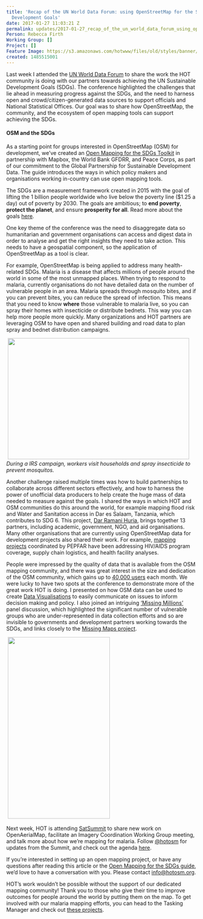 ```yaml
---
title: 'Recap of the UN World Data Forum: using OpenStreetMap for the Sustainable
  Development Goals'
date: 2017-01-27 11:03:21 Z
permalink: updates/2017-01-27_recap_of_the_un_world_data_forum_using_openstreetmap_for_the_sustainable_develop
Person: Rebecca Firth
Working Group: []
Project: []
Feature Image: https://s3.amazonaws.com/hotwww/files/old/styles/banner/public/Screen+Shot+2017-01-27+at+14.35.39.png
created: 1485515001
---
```


<p>Last week I attended the <a href="http://undataforum.org/WorldDataForum/" target="_blank">UN World Data Forum</a> to share the work the HOT community is doing with our partners towards achieving the UN Sustainable Development Goals (SDGs). The conference highlighted the challenges that lie ahead in measuring progress against the SDGs, and the need to harness open and crowd/citizen-generated data sources to support officials and National Statistical Offices. Our goal was to share how OpenStreetMap, the community, and the ecosystem of open mapping tools can support achieving the SDGs.</p><h4>OSM and the SDGs</h4><p>As a starting point for groups interested in OpenStreetMap (OSM) for development, we’ve created an <a href="http://www.data4sdgs.org/open-mapping-for-the-sdgs/" target="_blank">Open Mapping for the SDGs Toolkit</a> in partnership with Mapbox, the World Bank GFDRR, and Peace Corps, as part of our commitment to the Global Partnership for Sustainable Development Data. The guide introduces the ways in which policy makers and organisations working in-country can use open mapping tools.&nbsp;</p><p>The SDGs are a measurement framework created in 2015 with the goal of lifting the 1 billion people worldwide who live below the poverty line ($1.25 a day) out of poverty by 2030. The goals are ambitious; to <strong>end poverty</strong>, <strong>protect the planet</strong>, and ensure <strong>prosperity for all</strong>. Read more about the goals <a href="http://www.un.org/sustainabledevelopment/sustainable-development-goals/" target="_blank">here</a>.</p><p>One key theme of the conference was the need to disaggregate data so humanitarian and government organisations can access and digest data in order to analyse and get the right insights they need to take action. This needs to have a geospatial component, so the application of OpenStreetMap as a tool is clear.</p><p>For example, OpenStreetMap is being applied to address many health-related SDGs. Malaria is a disease that affects millions of people around the world in some of the most unmapped places. When trying to respond to malaria, currently organisations do not have detailed data on the number of vulnerable people in an area. Malaria spreads through mosquito bites, and if you can prevent bites, you can reduce the spread of infection. This means that you need to know <strong>where</strong> those vulnerable to malaria live, so you can spray their homes with insecticide or distribute bednets. This way you can help more people more quickly. Many organizations and HOT partners are leveraging OSM to have open and shared building and road data to plan spray and bednet distribution campaigns.</p><p>&nbsp;<img class="image-large" src="https://s3.amazonaws.com/hotwww/files/old/styles/large/public/Malaria%20spray%20campaign.jpg?itok=8UwtCQWF" alt="" style="width:480px;height:320px"><br><em>During a IRS campaign, workers visit households and spray insecticide to prevent mosquitos.</em></p><p>Another challenge raised multiple times was how to build partnerships to collaborate across different sectors effectively, and how to harness the power of unofficial data producers to help create the huge mass of data needed to measure against the goals. I shared the ways in which HOT and OSM communities do this around the world, for example mapping flood risk and Water and Sanitation access in Dar es Salaam, Tanzania, which contributes to SDG 6. This project, <a href="http://ramanihuria.org/" target="_blank">Dar Ramani Huria</a>, brings together 13 partners, including academic, government, NGO, and aid organisations. Many other organisations that are currently using OpenStreetMap data for development projects also shared their work. For example, <a href="http://osmgeoweek.org/project/pepfar-kenya" target="_blank">mapping projects</a> coordinated by PEPFAR have been addressing HIV/AIDS program coverage, supply chain logistics, and health facility analyses.&nbsp;</p><p>People were impressed by the quality of data that is available from the OSM mapping community, and there was great interest in the size and dedication of the OSM community, which gains up to <a href="http://wiki.openstreetmap.org/wiki/Stats#Accumulated_users_and_GPX_uploads" target="_blank">40,000 users</a> each month.&nbsp;We were lucky to have two spots at the conference to demonstrate more of the great work HOT is doing. I presented on how OSM data can be used to create <a href="http://undataforum.org/WorldDataForum/sessions/state-of-the-art-in-data-visualizations-and-dashboards-to-support-the-2030-agenda/" target="_blank">Data Visualisations</a> to easily communicate on issues to inform decision making and policy. I also joined an intriguing <a href="http://undataforum.org/WorldDataForum/sessions/the-missing-millions-and-data-collaboratives/" target="_blank">‘Missing Millions’ </a>panel discussion, which highlighted the significant number of vulnerable groups who are under-represented in data collection efforts and so are invisible to governments and development partners working towards the SDGs, and links closely to the <a href="http://www.missingmaps.org/" target="_blank">Missing Maps project</a>.</p><p>&nbsp;<img class="image-large" src="https://s3.amazonaws.com/hotwww/files/old/styles/large/public/IMG_7721_0.PNG?itok=kN6TQnqc" alt="" style="width:270px;height:480px"></p><p>Next week, HOT is attending <a href="https://satsummit.io/" target="_blank">SatSummit</a> to share new work on OpenAerialMap, facilitate an Imagery Coordination Working Group meeting, and talk more about how we’re mapping for malaria. Follow <a href="https://twitter.com/hotosm" target="_blank">@hotosm</a> for updates from the Summit, and check out the agenda <a href="https://satsummit.io/agenda/#event-imagery-coordination-for-disaster-response" target="_blank">here</a>.</p><p>If you’re interested in setting up an open mapping project, or have any questions after reading this article or the <a href="http://www.data4sdgs.org/open-mapping-for-the-sdgs/" target="_blank">Open Mapping for the SDGs guide</a>, we’d love to have a conversation with you. Please contact <a href="mailto:info@hotosm.org" target="_blank">info@hotosm.org</a>.</p><p>HOT’s work wouldn’t be possible without the support of our dedicated mapping community! Thank you to those who give their time to improve outcomes for people around the world by putting them on the map. To get involved with our malaria mapping efforts, you can head to the Tasking Manager and check out <a href="http://tasks.hotosm.org/?sort_by=priority&amp;direction=asc&amp;search=eliminate+malaria" target="_blank">these projects</a>.</p>
